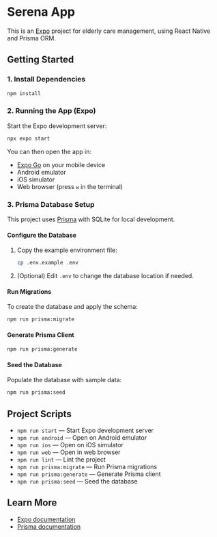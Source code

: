 # Serena App

This is an [Expo](https://expo.dev) project for elderly care management, using React Native and Prisma ORM.

## Getting Started

### 1. Install Dependencies

```bash
npm install
```

### 2. Running the App (Expo)

Start the Expo development server:

```bash
npx expo start
```

You can then open the app in:
- [Expo Go](https://expo.dev/go) on your mobile device
- Android emulator
- iOS simulator
- Web browser (press `w` in the terminal)

### 3. Prisma Database Setup

This project uses [Prisma](https://www.prisma.io/) with SQLite for local development.

#### Configure the Database

1. Copy the example environment file:
   ```bash
   cp .env.example .env
   ```
2. (Optional) Edit `.env` to change the database location if needed.

#### Run Migrations

To create the database and apply the schema:

```bash
npm run prisma:migrate
```

#### Generate Prisma Client

```bash
npm run prisma:generate
```

#### Seed the Database

Populate the database with sample data:

```bash
npm run prisma:seed
```

## Project Scripts

- `npm run start` — Start Expo development server
- `npm run android` — Open on Android emulator
- `npm run ios` — Open on iOS simulator
- `npm run web` — Open in web browser
- `npm run lint` — Lint the project
- `npm run prisma:migrate` — Run Prisma migrations
- `npm run prisma:generate` — Generate Prisma client
- `npm run prisma:seed` — Seed the database

## Learn More

- [Expo documentation](https://docs.expo.dev/)
- [Prisma documentation](https://www.prisma.io/docs/)
